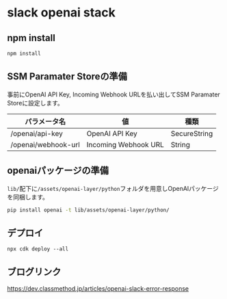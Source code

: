 # slack openai stack

## npm install

```bash
npm install
```

## SSM Paramater Storeの準備

事前にOpenAI API Key, Incoming Webhook URLを払い出してSSM Paramater Storeに設定します。

| パラメータ名        | 値                   | 種類         |
| ------------------- | -------------------- | ------------ |
| /openai/api-key     | OpenAI API Key       | SecureString |
| /openai/webhook-url | Incoming Webhook URL | String       |

## openaiパッケージの準備

`lib/`配下に`/assets/openai-layer/python`フォルダを用意しOpenAIパッケージを同梱します。

```bash
pip install openai -t lib/assets/openai-layer/python/
```

## デプロイ

```shell
npx cdk deploy --all
```

## ブログリンク

https://dev.classmethod.jp/articles/openai-slack-error-response
